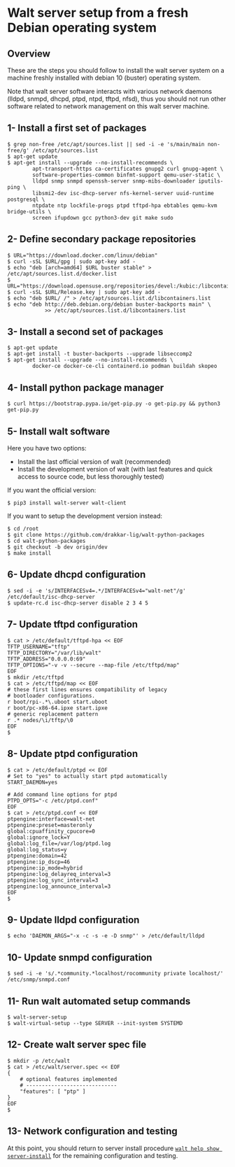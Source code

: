 
# Walt server setup from a fresh Debian operating system

## Overview

These are the steps you should follow to install the walt server system on a machine freshly installed
with debian 10 (buster) operating system.

Note that walt server software interacts with various network daemons (lldpd, snmpd, dhcpd, ptpd, ntpd,
tftpd, nfsd), thus you should not run other software related to network management on this walt server
machine.


## 1- Install a first set of packages

```
$ grep non-free /etc/apt/sources.list || sed -i -e 's/main/main non-free/g' /etc/apt/sources.list
$ apt-get update
$ apt-get install --upgrade --no-install-recommends \
        apt-transport-https ca-certificates gnupg2 curl gnupg-agent \
        software-properties-common binfmt-support qemu-user-static \
        lldpd snmp snmpd openssh-server snmp-mibs-downloader iputils-ping \
        libsmi2-dev isc-dhcp-server nfs-kernel-server uuid-runtime postgresql \
        ntpdate ntp lockfile-progs ptpd tftpd-hpa ebtables qemu-kvm bridge-utils \
        screen ifupdown gcc python3-dev git make sudo
```

## 2- Define secondary package repositories

```
$ URL="https://download.docker.com/linux/debian"
$ curl -sSL $URL/gpg | sudo apt-key add -
$ echo "deb [arch=amd64] $URL buster stable" > /etc/apt/sources.list.d/docker.list
$ URL="https://download.opensuse.org/repositories/devel:/kubic:/libcontainers:/stable/Debian_10"
$ curl -sSL $URL/Release.key | sudo apt-key add -
$ echo "deb $URL/ /" > /etc/apt/sources.list.d/libcontainers.list
$ echo "deb http://deb.debian.org/debian buster-backports main" \
            >> /etc/apt/sources.list.d/libcontainers.list
```

## 3- Install a second set of packages

```
$ apt-get update
$ apt-get install -t buster-backports --upgrade libseccomp2
$ apt-get install --upgrade --no-install-recommends \
        docker-ce docker-ce-cli containerd.io podman buildah skopeo
```

## 4- Install python package manager

```
$ curl https://bootstrap.pypa.io/get-pip.py -o get-pip.py && python3 get-pip.py
```

## 5- Install walt software

Here you have two options:
- Install the last official version of walt (recommended)
- Install the development version of walt (with last features and quick access to source code,
  but less thoroughly tested)

If you want the official version:
```
$ pip3 install walt-server walt-client
```

If you want to setup the development version instead:
```
$ cd /root
$ git clone https://github.com/drakkar-lig/walt-python-packages
$ cd walt-python-packages
$ git checkout -b dev origin/dev
$ make install
```

## 6- Update dhcpd configuration

```
$ sed -i -e 's/INTERFACESv4=.*/INTERFACESv4="walt-net"/g' /etc/default/isc-dhcp-server
$ update-rc.d isc-dhcp-server disable 2 3 4 5
```

## 7- Update tftpd configuration

```
$ cat > /etc/default/tftpd-hpa << EOF
TFTP_USERNAME="tftp"
TFTP_DIRECTORY="/var/lib/walt"
TFTP_ADDRESS="0.0.0.0:69"
TFTP_OPTIONS="-v -v --secure --map-file /etc/tftpd/map"
EOF
$ mkdir /etc/tftpd
$ cat > /etc/tftpd/map << EOF
# these first lines ensures compatibility of legacy
# bootloader configurations.
r boot/rpi-.*\.uboot start.uboot
r boot/pc-x86-64.ipxe start.ipxe
# generic replacement pattern
r .* nodes/\i/tftp/\0
EOF
$
```

## 8- Update ptpd configuration

```
$ cat > /etc/default/ptpd << EOF
# Set to "yes" to actually start ptpd automatically
START_DAEMON=yes

# Add command line options for ptpd
PTPD_OPTS="-c /etc/ptpd.conf"
EOF
$ cat > /etc/ptpd.conf << EOF
ptpengine:interface=walt-net
ptpengine:preset=masteronly
global:cpuaffinity_cpucore=0
global:ignore_lock=Y
global:log_file=/var/log/ptpd.log
global:log_status=y
ptpengine:domain=42
ptpengine:ip_dscp=46
ptpengine:ip_mode=hybrid
ptpengine:log_delayreq_interval=3
ptpengine:log_sync_interval=3
ptpengine:log_announce_interval=3
EOF
$
```

## 9- Update lldpd configuration

```
$ echo 'DAEMON_ARGS="-x -c -s -e -D snmp"' > /etc/default/lldpd
```

## 10- Update snmpd configuration

```
$ sed -i -e 's/.*community.*localhost/rocommunity private localhost/' /etc/snmp/snmpd.conf
```

## 11- Run walt automated setup commands

```
$ walt-server-setup
$ walt-virtual-setup --type SERVER --init-system SYSTEMD
```

## 12- Create walt server spec file

```
$ mkdir -p /etc/walt
$ cat > /etc/walt/server.spec << EOF
{
    # optional features implemented
    # -----------------------------
    "features": [ "ptp" ]
}
EOF
$
```

## 13- Network configuration and testing

At this point, you should return to server install procedure [`walt help show server-install`](server-install.md)
for the remaining configuration and testing.

